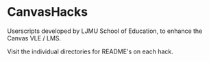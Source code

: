 # CanvasHacks
Userscripts developed by LJMU School of Education, to enhance the Canvas VLE / LMS.

Visit the individual directories for README's on each hack.
